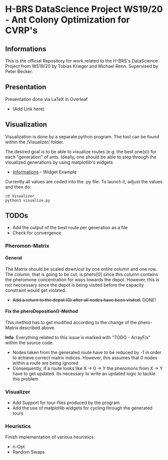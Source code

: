 # H-BRS DataScience Project WS19/20 - Ant Colony Optimization for CVRP's

## Informations

This is the official Repository for work related to the H-BRS's DataScience Project from WS19/20 by Tobias Krieger and Michael Renn. Supervised by Peter Becker.

## Presentation

Presentation done via LaTeX in Overleaf

* (Add Link here)

## Visualization

Visualization is done by a separate python program. The tool can be found within the /Visualizer/ folder.

The desired goal is to be able to visualize routes (e.g. the best one(s)) for each "generation" of ants.
Ideally, one should be able to step through the visualized generations by using matplotlib's widgets
* [Informations](https://riptutorial.com/matplotlib/example/23577/interactive-controls-with-matplotlib-widgets) - Widget Example

Currently all values are coded into the .py file. To launch it, adjust the values and then do:
```
cd Visualizer
python3 visualize.py
```

## TODOs

* Add the output of the best route per generation as a file
* Check for convergence

### Pheromon-Matrix

#### General
The Matrix should be scaled down/cut by one entire column and one row. The column, that is going to be cut, is phero[0] since this column contains the pheromone concentration for ways towards the depot. However, this is not neccessary since the depot is being visited before the capacity constraint would get violated.

* ~~Add a return to the depot (0) after all nodes have been visited.~~ DONE!

#### Fix the pheroDeposition()-Method
This method has to get modified according to the change of the phero-Matrix described above.

**Info**: Everything related to this issue is marked with "TODO - ArrayFix" within the source code.

* Nodes taken from the generated route have to be reduced by -1 in order to achieve correct matrix indices. However, this assumes that 0 nodes within a route are being ignored
* Consequently, if a route looks like X -> 0 -> Y the pheromons from X -> Y have to get updated. Its necessary to write an updated logic to tackle this problem

### Visualizer

* Add Support for tour-files produced by the program
* Add the use of matplotlib widgets for cycling through the generated tours


### Heuristics
Finish implementation of various heuristics:
* n-Opt
* Random Swaps


